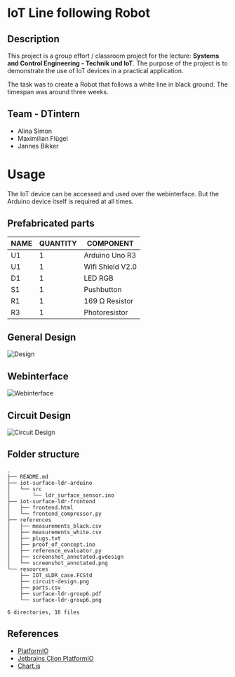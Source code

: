 # IoT Line following Robot
## Description

This project is a group effort / classroom project for the lecture: **Systems and Control Engineering - Technik und IoT**. The purpose of the project is to demonstrate the use of IoT devices in a practical application.

The task was to create a Robot that follows a white line in black ground. The timespan was around three weeks. 

## Team - DTintern
- Alina Simon
- Maximilian Flügel 
- Jannes Bikker 

# Usage

The IoT device can be accessed and used over the webinterface. But the Arduino device itself is required at all times.

## Prefabricated parts

| NAME | QUANTITY | COMPONENT      |
|------|----------|----------------|
| U1   | 1        | Arduino Uno R3 |
| U1   | 1        | Wifi Shield V2.0|
| D1   | 1        | LED RGB        |
| S1   | 1        | Pushbutton     |
| R1   | 1        | 169 Ω Resistor |
| R3   | 1        | Photoresistor  |

## General Design
![Design](resources/surface-ldr-group6.png)

## Webinterface
![Webinterface](/references/screenshot_annotated.png)

## Circuit Design
![Circuit Design](/resources/circuit-design.png "MarineGEO logo")

## Folder structure

```
.
├── README.md
├── iot-surface-ldr-arduino
│   └── src
│       └── ldr_surface_sensor.ino
├── iot-surface-ldr-frontend
│   ├── frontend.html
│   └── frontend_compressor.py
├── references
│   ├── measurements_black.csv
│   ├── measurements_white.csv
│   ├── plugs.txt
│   ├── proof_of_concept.ino
│   ├── reference_evaluator.py
│   ├── screenshot_annotated.gvdesign
│   └── screenshot_annotated.png
└── resources
    ├── IOT_sLDR_case.FCStd
    ├── circuit-design.png
    ├── parts.csv
    ├── surface-ldr-group6.pdf
    └── surface-ldr-group6.png

6 directories, 16 files
```

## References

- [PlatformIO](https://platformio.org/)
- [Jetbrains Clion PlatformIO](https://www.jetbrains.com/help/clion/platformio.html)
- [Chart.js](https://www.chartjs.org/)
